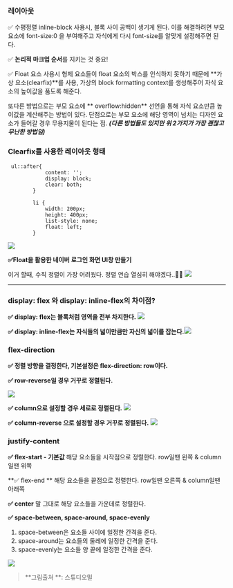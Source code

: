 ### 레이아웃

✅ 수평정렬 inline-block 사용시, 블록 사이 공백이 생기게 된다. 이를 해결하려면 부모요소에 font-size:0 을 부여해주고 자식에게 다시 font-size를 알맞게 설정해주면 된다.

✅ **논리적 마크업 순서**를 지키는 것 중요!

✅ Float 요소 사용시 형제 요소들이 float 요소의 박스를 인식하지 못하기 때문에 **가상 요소(clearfix)**를 사용, 가상의 block formatting context를 생성해주어 자식 요소의 높이값을 품도록 해준다.

또다른 방법으로는 부모 요소에 ** overflow:hidden** 선언을 통해 자식 요소만큼 높이값을 계산해주는 방법이 있다. 단점으로는 부모 요소에 해당 영역이 넘치는 디자인 요소가 들어갈 경우 무용지물이 된다는 점.
_**(다른 방법들도 있지만 위 2가지가 가장 괜찮고 무난한 방법임)**_

### Clearfix를 사용한 레이아웃 형태

```
 ul::after{
            content: '';
            display: block;
            clear: both;
        }

        li {
            width: 200px;
            height: 400px;
            list-style: none;
            float: left;
        }
```

![](https://images.velog.io/images/sdp1123/post/0b7e2db6-efc1-43ee-83db-add66314545f/%EC%BA%A1%EC%B2%98.PNG)

**✅Float을 활용한 네이버 로그인 화면 UI창 만들기**

이거 할때, 수직 정렬이 가장 어려웠다.
정렬 연습 열심히 해야겠다..🤦‍♂️
![](https://images.velog.io/images/sdp1123/post/abf8ecb2-6074-4503-a26f-ee36cb9cec02/naverUI.png)

---

### display: flex 와 display: inline-flex의 차이점?

**✅ display: flex는 블록처럼 영역을 전부 차지한다.**
![](https://images.velog.io/images/sdp1123/post/9c44aec6-17dc-479d-8680-c5bfaaa16ba5/flex.png)

**✅ display: inline-flex는 자식들의 넓이만큼만 자신의 넓이를 잡는다.**![](https://images.velog.io/images/sdp1123/post/c8d7ed68-234e-44ab-856d-bcac8b5ca4fb/inline-flex.png)

### flex-direction

**✅ 정렬 방향을 결정한다, 기본설정은 flex-direction: row이다.**

**✅ row-reverse일 경우 거꾸로 정렬된다.**

![](https://images.velog.io/images/sdp1123/post/4ba361c2-7b13-49bb-8866-88500774618c/KakaoTalk_20211105_202908641.png)

**✅ column으로 설정할 경우 세로로 정렬된다.**
![](https://images.velog.io/images/sdp1123/post/c4e9c102-c9d7-4b5e-8bc3-23881b79e6f6/KakaoTalk_20211105_202916050.png)

**✅ column-reverse 으로 설정할 경우 거꾸로 정렬된다.**
![](https://images.velog.io/images/sdp1123/post/75220f67-b99d-4589-b403-1231cd499b20/KakaoTalk_20211105_202923608.png)

### justify-content

**✅ flex-start - 기본값**
해당 요소들을 시작점으로 정렬한다. row일땐 왼쪽 & column일땐 위쪽

**✅ flex-end **
해당 요소들을 끝점으로 정렬한다. row일땐 오른쪽 & column일땐 아래쪽

**✅ center**
말 그대로 해당 요소들을 가운데로 정렬한다.

**✅ space-between, space-around, space-evenly**

1. space-between은 요소들 사이에 일정한 간격을 준다.
2. space-around는 요소들의 둘레에 일정한 간격을 준다.
3. space-evenly는 요소들 양 끝에 일정한 간격을 준다.

![](https://images.velog.io/images/sdp1123/post/702b3782-09ff-4cfc-82e8-85e30d968cb0/KakaoTalk_20211105_200855352.png)

> **그림출처 **: 스튜디오밀

